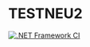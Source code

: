 # TESTNEU2

[![.NET Framework CI](https://github.com/DaraTest/TESTNEU2/actions/workflows/dotnet.yml/badge.svg)](https://github.com/DaraTest/TESTNEU2/actions/workflows/dotnet.yml)
